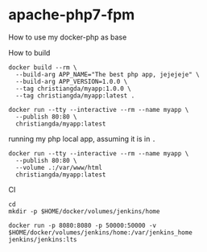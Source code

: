 # apache-php7-fpm

How to use my docker-php as base

How to build
```
docker build --rm \
  --build-arg APP_NAME="The best php app, jejejeje" \
  --build-arg APP_VERSION=1.0.0 \
  --tag christiangda/myapp:1.0.0 \
  --tag christiangda/myapp:latest .

docker run --tty --interactive --rm --name myapp \
  --publish 80:80 \
  christiangda/myapp:latest
```

running my php local app, assuming it is in `.`
```
docker run --tty --interactive --rm --name myapp \
  --publish 80:80 \
  --volume .:/var/www/html
  christiangda/myapp:latest
```


CI
```
cd
mkdir -p $HOME/docker/volumes/jenkins/home

docker run -p 8080:8080 -p 50000:50000 -v $HOME/docker/volumes/jenkins/home:/var/jenkins_home jenkins/jenkins:lts
```


